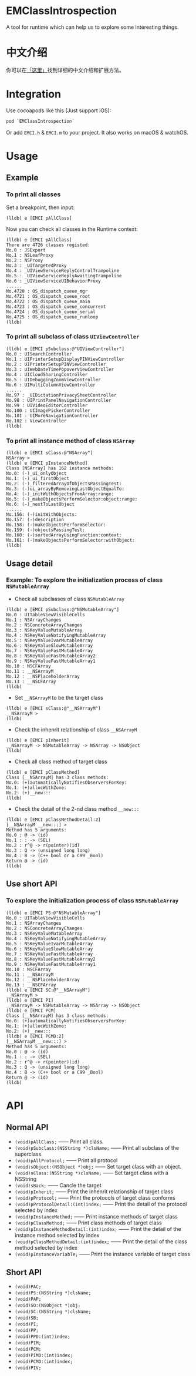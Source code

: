 # EMClassIntrospection

A tool for runtime which can help us to explore some interesting things.

# 中文介绍
你可以在[「这里」](http://www.jianshu.com/p/c04d89546237)找到详细的中文介绍和扩展方法。


# Integration
Use cocoapods like this (Just support iOS):
```C
pod `EMClassIntrospection`
```
Or add `EMCI.h` & `EMCI.m` to your project. It also works on macOS & watchOS.

# Usage
## Example
### To print all classes
Set a breakpoint, then input:
```oc
(lldb) e [EMCI pAllClass]
```
Now you can check all classes in the Runtime context:
```oc
(lldb) e [EMCI pAllClass]
There are 4726 classes registed:
No.0 : JSExport
No.1 : NSLeafProxy
No.2 : NSProxy
No.3 : _UITargetedProxy
No.4 : _UIViewServiceReplyControlTrampoline
No.5 : _UIViewServiceReplyAwaitingTrampoline
No.6 : _UIViewServiceUIBehaviorProxy
......
No.4720 : OS_dispatch_queue_mgr
No.4721 : OS_dispatch_queue_root
No.4722 : OS_dispatch_queue_main
No.4723 : OS_dispatch_queue_concurrent
No.4724 : OS_dispatch_queue_serial
No.4725 : OS_dispatch_queue_runloop
(lldb) 
```
### To print all subclass of class `UIViewController`
```oc
(lldb) e [EMCI pSubclass:@"UIViewController"]
No.0 : UISearchController
No.1 : UIPrinterSetupDisplayPINViewController
No.2 : UIPrinterSetupPINViewController
No.3 : UIWebDateTimePopoverViewController
No.4 : UICloudSharingController
No.5 : UIDebuggingZoomViewController
No.6 : UIMultiColumnViewController
......
No.97 : _UIDictationPrivacySheetController
No.98 : UIPrintPanelNavigationController
No.99 : UIVideoEditorController
No.100 : UIImagePickerController
No.101 : UIMoreNavigationController
No.102 : ViewController
(lldb) 
```

### To print all instance method of class `NSArray`
```oc
(lldb) e [EMCI sClass:@"NSArray"]
NSArray > 
(lldb) e [EMCI pInstanceMethod]
Class [NSArray] has 162 instance methods:
No.0: (-)_ui_onlyObject
No.1: (-)_ui_firstObject
No.2: (-)_filteredArrayOfObjectsPassingTest:
No.3: (-)ui_arrayByRemovingLastObjectEqualTo:
No.4: (-)_initWithObjectsFromArray:range:
No.5: (-)_makeObjectsPerformSelector:object:range:
No.6: (-)_nextToLastObject
......
No.156: (-)initWithObjects:
No.157: (-)description
No.158: (-)makeObjectsPerformSelector:
No.159: (-)objectsPassingTest:
No.160: (-)sortedArrayUsingFunction:context:
No.161: (-)makeObjectsPerformSelector:withObject:
(lldb) 
```

## Usage detail
### Example: To explore the initialization process of class `NSMutableArray`
- Check all subclasses of class `NSMutableArray`
```oc
(lldb) e [EMCI pSubclass:@"NSMutableArray"]
No.0 : UITableViewVisibleCells
No.1 : NSArrayChanges
No.2 : NSConcreteArrayChanges
No.3 : NSKeyValueMutableArray
No.4 : NSKeyValueNotifyingMutableArray
No.5 : NSKeyValueIvarMutableArray
No.6 : NSKeyValueSlowMutableArray
No.7 : NSKeyValueFastMutableArray
No.8 : NSKeyValueFastMutableArray2
No.9 : NSKeyValueFastMutableArray1
No.10 : NSCFArray
No.11 : __NSArrayM
No.12 : __NSPlaceholderArray
No.13 : __NSCFArray
(lldb)
```
- Set `__NSArrayM` to be the target class
```oc
(lldb) e [EMCI sClass:@"__NSArrayM"]
__NSArrayM > 
(lldb)
```
- Check the inhenrit relationship of class `__NSArrayM`
```oc
(lldb) e [EMCI pInherit]
__NSArrayM -> NSMutableArray -> NSArray -> NSObject
(lldb) 
```

- Check all class method of target class
```oc
(lldb) e [EMCI pClassMethod]
Class [__NSArrayM] has 3 class methods:
No.0: (+)automaticallyNotifiesObserversForKey:
No.1: (+)allocWithZone:
No.2: (+)__new:::
(lldb) 
```
- Check the detail of the 2-nd class method `__new:::`
```oc
(lldb) e [EMCI pClassMethodDetail:2]
[__NSArrayM __new:::] > 
Method has 5 arguments:
No.0 : @ -> (id)
No.1 : : -> (SEL)
No.2 : r^@ -> r(pointer)(id)
No.3 : Q -> (unsigned long long)
No.4 : B -> (C++ bool or a C99 _Bool)
Return @ -> (id)
(lldb) 
```
## Use short API
### To explore the initialization process of class `NSMutableArray`
```oc
(lldb) e [EMCI PS:@"NSMutableArray"]
No.0 : UITableViewVisibleCells
No.1 : NSArrayChanges
No.2 : NSConcreteArrayChanges
No.3 : NSKeyValueMutableArray
No.4 : NSKeyValueNotifyingMutableArray
No.5 : NSKeyValueIvarMutableArray
No.6 : NSKeyValueSlowMutableArray
No.7 : NSKeyValueFastMutableArray
No.8 : NSKeyValueFastMutableArray2
No.9 : NSKeyValueFastMutableArray1
No.10 : NSCFArray
No.11 : __NSArrayM
No.12 : __NSPlaceholderArray
No.13 : __NSCFArray
(lldb) e [EMCI SC:@"__NSArrayM"]
__NSArrayM > 
(lldb) e [EMCI PI]
__NSArrayM -> NSMutableArray -> NSArray -> NSObject
(lldb) e [EMCI PCM]
Class [__NSArrayM] has 3 class methods:
No.0: (+)automaticallyNotifiesObserversForKey:
No.1: (+)allocWithZone:
No.2: (+)__new:::
(lldb) e [EMCI PCMD:2]
[__NSArrayM __new:::] > 
Method has 5 arguments:
No.0 : @ -> (id)
No.1 : : -> (SEL)
No.2 : r^@ -> r(pointer)(id)
No.3 : Q -> (unsigned long long)
No.4 : B -> (C++ bool or a C99 _Bool)
Return @ -> (id)
(lldb) 
```

# API
## Normal API
+ `(void)pAllClass;` 
—— Print all class.
+ `(void)pSubclass:(NSString *)clsName;` 
—— Print all subclass of the superclass.
+ `(void)pAllProtocol;` 
—— Print all protocol
+ `(void)sObject:(NSObject *)obj;` 
—— Set target class with an object.
+ `(void)sClass:(NSString *)clsName;` 
—— Set target class with a NSString
+ `(void)sBack;`
—— Cancle the target
+ `(void)pInherit;`
—— Print the inhenrit relationship of target class
+ `(void)pProtocol;`
—— Print the protocols of target class conforms
+ `(void)pProtocolDetail:(int)index;`
—— Print the detail of the protocol selected by index
+ `(void)pInstanceMethod;`
—— Print instance methods of target class
+ `(void)pClassMethod;`
—— Print class methods of target class
+ `(void)pInstanceMethodDetail:(int)index;`
—— Print the detail of the instance method selected by index
+ `(void)pClassMethodDetail:(int)index;`
—— Print the detail of the class method selected by index
+ `(void)pInstanceVariable;`
—— Print the instance variable of target class

## Short API
+ `(void)PAC;`
+ `(void)PS:(NSString *)clsName;`
+ `(void)PAP;`
+ `(void)SO:(NSObject *)obj;`
+ `(void)SC:(NSString *)clsName;`
+ `(void)SB;`
+ `(void)PI;`
+ `(void)PP;`
+ `(void)PPD:(int)index;`
+ `(void)PIM;`
+ `(void)PCM;`
+ `(void)PIMD:(int)index;`
+ `(void)PCMD:(int)index;`
+ `(void)PIV;`

